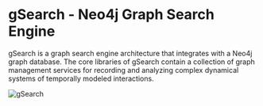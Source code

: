 gSearch - Neo4j Graph Search Engine
===================================

gSearch is a graph search engine architecture that integrates with a Neo4j graph database. The core libraries of gSearch contain a collection of graph management services for recording and analyzing complex dynamical systems of temporally modeled interactions.

![gSearch](https://raw.github.com/kbastani/gsearch/master/Images/gsearch-logo-thumb-200x200.PNG)
